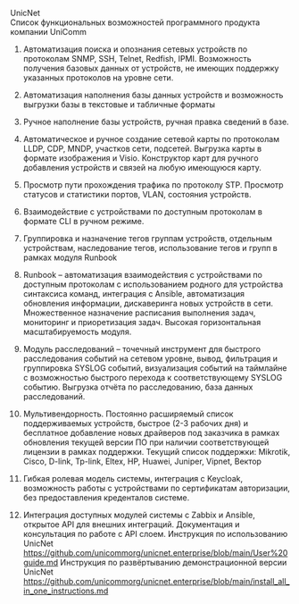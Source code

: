 UnicNet  
Список функциональных возможностей программного продукта компании UniComm

1. Автоматизация поиска и опознания сетевых устройств по протоколам SNMP, SSH, Telnet, Redfish, IPMI. Возможность получения базовых данных от устройств, не имеющих поддержку указанных протоколов на уровне сети.
2. Автоматизация наполнения базы данных устройств и возможность выгрузки базы в текстовые и табличные форматы
3. Ручное наполнение базы устройств, ручная правка сведений в базе.
4. Автоматическое и ручное создание сетевой карты по протоколам LLDP, CDP, MNDP, участков сети, подсетей. Выгрузка карты в формате изображения и Visio. Конструктор карт для ручного добавления устройств и связей на любую имеющуюся карту.
5. Просмотр пути прохождения трафика по протоколу STP. Просмотр статусов и статистики портов, VLAN, состояния устройств.
6. Взаимодействие с устройствами по доступным протоколам в формате CLI в ручном режиме.
7. Группировка и назначение тегов группам устройств, отдельным устройствам, наследование тегов, использование тегов и групп в рамках модуля Runbook
8. Runbook – автоматизация взаимодействия с устройствами по доступным протоколам с использованием родного для устройства синтаксиса команд, интеграция с Ansible, автоматизация обновления информации, дискаверинга новых устройств в сети. Множественное назначение расписания выполнения задач, мониторинг и приоретизация задач. Высокая горизонтальная масштабируемость модуля.
9. Модуль расследований – точечный инструмент для быстрого расследования событий на сетевом уровне, вывод, фильтрация и группировка SYSLOG событий, визуализация событий на таймлайне с возможностью быстрого перехода к соответствующему SYSLOG событию. Выгрузка отчёта по расследованию, база данных расследований.
10. Мультивендорность. Постоянно расширяемый список поддерживаемых устройств, быстрое (2-3 рабочих дня) и бесплатное добавление новых драйверов под заказчика в рамках обновления текущей версии ПО при наличии соответствующей лицензии в рамках поддержки.
Текущий список поддержки:
Mikrotik, Cisco, D-link, Tp-link, Eltex, HP, Huawei, Juniper, Vipnet, Вектор

11. Гибкая ролевая модель системы, интеграция с Keycloak, возможность работы с устройствами по сертификатам авторизации, без предоставления креденталов системе.
12. Интеграция доступных модулей системы с Zabbix и Ansible, открытое API для внешних интеграций. Документация и консультация по работе с API слоем.
Инструкция по использованию UnicNet
https://github.com/unicommorg/unicnet.enterprise/blob/main/User%20guide.md
Инструкция по развёртыванию демонстрационной версии UnicNet
https://github.com/unicommorg/unicnet.enterprise/blob/main/install_all_in_one_instructions.md
